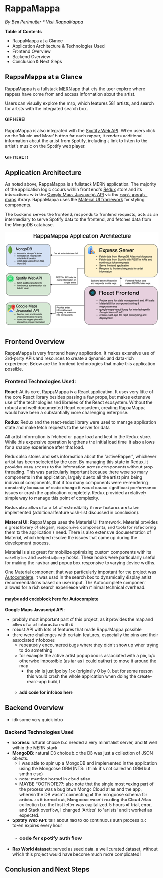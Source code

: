 # RappaMappa
*By Ben Perlmutter * [Visit RappaMappa](http://rappamappa.herokuapp.com/)*

**Table of Contents**
* RappaMappa at a Glance
* Application Architecture & Technologies Used 
* Frontend Overview
* Backend Overview
* Conclusion & Next Steps

## RappaMappa at a Glance
RappaMappa is a fullstack [MERN](https://www.geeksforgeeks.org/mern-stack/) app that lets the user explore where rappers have come from and access information about the artist. 

Users can visually explore the map, which features 581 artists, and search for artists with the integrated search box. 
#### GIF HERE! 

RappaMappa is also integrated with the [Spotify Web API](https://developer.spotify.com/documentation/web-api/). When users click on the 'Music and More' button for each rapper, it renders additional information about the artist from Spotify, including a link to listen to the artist's music on the Spotify web player. 
#### GIF HERE !!

## Application Architecture
As noted above, RappaMappa is a fullstack MERN application. The majority of the application logic occurs within front end's [Redux](https://redux.js.org/) store and its interactions with the [Google Maps Javascript API](https://developers.google.com/maps/documentation/javascript/tutorial) via the [react-google-maps](https://www.npmjs.com/package/react-google-maps) library. RappaMappa uses the [Material UI framework](https://material-ui.com/) for styling components. 

The backend serves the frontend, responds to frontend requests, acts as an intermediary to serve Spotify data to the frontend, and fetches data from the MongoDB database. 

![RappaMappa application architecture](/readme-resources/rappa-mappa-architecture.png)

## Frontend Overview
RappaMappa is very frontend heavy application. It makes extensive use of 3rd-party APIs and resources to create a dynamic and data-rich experience. Below are the frontend technologies that make this application possible. 

### Frontend Technologies Used:
**React**: At its core, RappaMappa is a React application. It uses very little of the core React library besides passing a few props, but makes extensive use of the technologies and libraries of the React ecosystem. Without the robust and well-documented React ecosystem, creating RappaMappa would have been a substantially more challenging enterprise. 

**Redux**: Redux and the react-redux library were used to manage application state and make fetch requests to the server for data. 

All artist information is fetched on page load and kept in the Redux store. While this expensive operation lengthens the initial load time, it also allows for a snappy experience after that load.

Redux also stores and sets information about the 'activeRapper', whichever artist has been selected by the user. By managing this state in Redux, it provides easy access to the information across components without prop threading. This was particularly important because there were so many components in the application, largely due to all the artist pins being individual components, that if too many components were re-rendering constantly because of state change it would cause significant performance issues or crash the application completely. Redux provided a relatively simple way to manage this point of complexity. 

Redux also allows for a lot of extendibility if new features are to be implemented (additional feature wish-list discussed in conclusion). 

**Material UI**: RappaMappa uses the Material UI framework. Material provides a great library of elegant, responsive components, and tools for refactoring them to the application's need. There is also extensive documentation of Material, which helped resolve the issues that came up during the development process.

Material is also great for mobilize optimizing custom components with its `makeStyles` and `useMediaQuery` hooks. These hooks were particularly useful for making the navbar and popup box responsive to varying device widths. 

One Material component that was particularly important for the project was [Autocomplete](https://material-ui.com/components/autocomplete/). It was used in the search box to dynamically display artist recommendations based on user input. The Autocomplete component allowed for a rich search experience with minimal technical overhead. 

#### maybe add codeblock here for Autocomplete

**Google Maps Javascript API**:
  * probbly most important part of this project, as it provides the map and allows for all interaction with it 
  * robust API with lots of features that made RappaMappa possible
  * there were challenges with certain features, especially the pins and their associated infoboxes
    * repeatedly encountered bugs where they didn't show up when trying to do something
    * for example the active artist popup box is associated with a pin, b/c otherwise impossible (as far as i could gather) to move it around the map
      * the pin is just 1px by 1px (originally 0 by 0, but for some reason this would crash the whole application when doing the create-react-app build,)
    * #### add code for infobox here 

## Backend Overview
* idk some very quick intro
### Backend Technologies Used
* **Express**: natural choice b.c needed a very minimalist server, and fit well within the MERN stack
* **MongoDB**: natural DB choice b.c the DB was just a collection of JSON objects. 
  * i was able to spin up a MongoDB and implemented in the application using the Mongoose ORM (NTS: i think it's not called an ORM but smthn else)
  * note: mention hosted in cloud atlas
  * MAYBE FOOTNOTE??: also note that the single most vexing part of the process was a bug btwn Mongo Cloud atlas and the app, wherein the DB wasn't connecting ot the mongoose schema for artists. as it turned out, Mongoose wasn't reading the Cloud Atlas collection b.c the first letter was capitalized. 5 hours of trial, error, and Stack overflow, I changed 'Artists' to 'artists' and it worked as expected. 
* **Spotify Web API**: talk about had to do continuous auth process b.c token expires every hour 
  * ### code for spotify auth flow 
* **Rap World dataset**: served as seed data. a well curated dataset, without which this project would have become much more complicated! 
## Conclusion and Next Steps